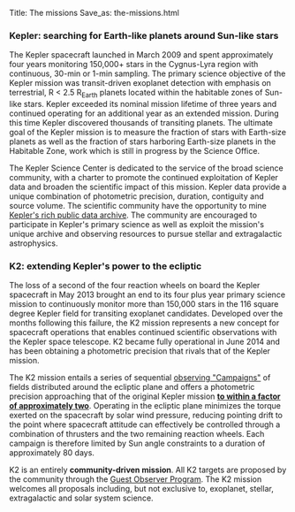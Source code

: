 Title: The missions
Save_as: the-missions.html

### Kepler: searching for Earth-like planets around Sun-like stars

The Kepler spacecraft launched in March 2009 and spent approximately
four years monitoring 150,000+ stars in the Cygnus-Lyra region with continuous, 30-min
or 1-min sampling.  The primary science objective of the Kepler
mission was transit-driven exoplanet detection with emphasis on terrestrial, R
< 2.5 R<sub>Earth</sub> planets located within the habitable zones of Sun-like
stars.  Kepler exceeded its nominal mission lifetime of three years
and continued operating for an additional year as an extended
mission. During this time Kepler discovered thousands of transiting
planets.  The ultimate goal of the Kepler mission
is to measure the fraction of stars with Earth-size
planets as well as the fraction of stars harboring Earth-size planets
in the Habitable Zone, work which is still in progress by the Science Office.

The Kepler Science Center is dedicated to the service of the
broad science community, with a charter to promote the continued exploitation of
Kepler data and broaden the scientific impact of this mission. Kepler
data provide a unique combination of photometric precision, duration,
contiguity and source volume. The scientific community have the 
opportunity to mine [Kepler's
rich public data archive](http://archive.stsci.edu/kepler/). The community are encouraged to participate
in Kepler's primary science as well as exploit the mission's unique archive
and observing resources to pursue stellar and extragalactic
astrophysics.

### K2: extending Kepler's power to the ecliptic

The loss of a second of the four reaction wheels on board the Kepler 
spacecraft in May 2013 brought an end to its four plus year primary science 
mission to continuously monitor more than 150,000 stars 
in the 116 square degree Kepler field for transiting exoplanet
candidates.  Developed over the months following this failure, 
the K2 mission represents a new concept for spacecraft operations 
that enables continued scientific observations 
with the Kepler space telescope. K2 became fully operational in June
2014 and has been obtaining a photometric precision that rivals that
of the Kepler mission.

The K2 mission entails a series of sequential
<a href="k2-fields.html">observing "Campaigns"</a> 
of fields distributed around the ecliptic plane 
and offers a photometric precision approaching that 
of the original Kepler mission **<a
href="k2-photometric-performance.html">to within a factor of
approximately two</a>**. Operating in the ecliptic plane minimizes the torque exerted 
on the spacecraft by solar wind pressure, 
reducing pointing drift to the point where spacecraft attitude 
can effectively be controlled through a combination of thrusters 
and the two remaining reaction wheels. Each campaign is therefore limited by Sun angle constraints 
to a duration of approximately 80 days. 

K2 is an entirely **community-driven mission**.
All K2 targets are proposed by the community through the
[Guest Observer Program](k2-proposing-targets.html). The K2 mission
welcomes all proposals including, but not exclusive to, exoplanet,
stellar, extragalactic and solar system science. 
